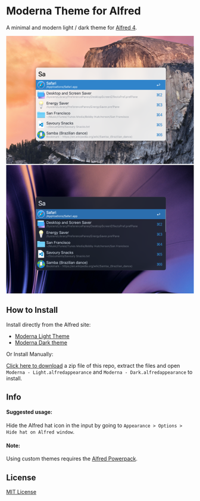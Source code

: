 # Moderna Theme for Alfred

A minimal and modern light / dark theme for [Alfred 4](https://www.alfredapp.com).

<img src="Moderna-Light.png" width="720">
<img src="Moderna-Dark.png" width="720">


## How to Install

Install directly from the Alfred site:

- [Moderna Light Theme](https://www.alfredapp.com/extras/theme/HjAyXfYmUv/)
- [Moderna Dark theme](https://www.alfredapp.com/extras/theme/3kLMgkT7RA/)


Or Install Manually:

[Click here to download](https://github.com/namzo/alfred-theme-moderna/archive/master.zip) a zip file of this repo, extract the files and open `Moderna - Light.alfredappearance` and `Moderna - Dark.alfredappearance` to install.


## Info

#### Suggested usage:
Hide the Alfred hat icon in the input by going to  `Appearance > Options > Hide hat on Alfred window`.

#### Note:
Using custom themes requires the [Alfred Powerpack](https://www.alfredapp.com/powerpack/).


## License
[MIT License](https://github.com/namzo/alfred-theme-moderna/blob/master/LICENSE)
